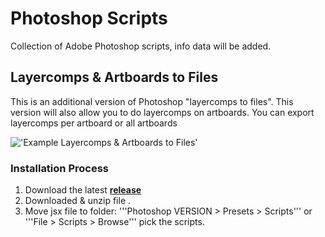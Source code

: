 # Photoshop Scripts
Collection of Adobe Photoshop scripts, info data will be added.

## Layercomps & Artboards to Files

This is an additional version of Photoshop "layercomps to files". This version will also allow you to do layercomps on artboards. You can export layercomps per artboard or all artboards

!['Example Layercomps & Artboards to Files'](https://raw.githubusercontent.com/wiki/schroef/photoshop-scripts/images/layercomps-artboards-v122.jpg?v08092021)



### Installation Process

1. Download the latest <b>[release](https://github.com/schroef/Photoshop-Scripts/releases)</b>
2. Downloaded & unzip file .
3. Move jsx file to folder: '''Photoshop VERSION > Presets > Scripts''' or '''File > Scripts > Browse''' pick the scripts.

